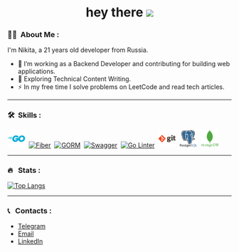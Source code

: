 
<h1 align="center">hey there <img src="https://media.giphy.com/media/hvRJCLFzcasrR4ia7z/giphy.gif" width="40"></h1>

### :woman_technologist: &nbsp;About Me :

I'm Nikita, a 21 years old developer from Russia.

- 🔭 I’m working as a Backend Developer and contributing for building web applications.
- 🌱 Exploring Technical Content Writing.
- ⚡ In my free time I solve problems on LeetCode and read tech articles.

---

### 🛠 &nbsp;Skills :

<p>
<a href="https://go.dev/"><img src = "https://github.com/devicons/devicon/blob/master/icons/go/go-original-wordmark.svg" title="Go" alt="Go" width="40" height="40"/></a>&nbsp;
<a href="https://gofiber.io/"><img src = "https://raw.githubusercontent.com/gofiber/docs/master/static/img/logo-dark.svg" title="Fiber" alt="Fiber" width="40" height="40"/></a>&nbsp;
<a href="https://gorm.io/"><img src = "https://gorm.io/gorm.svg" title="GORM" alt="GORM" width="40" height="40"/></a>&nbsp;
<a href="https://github.com/swaggo/swag"><img src = "https://raw.githubusercontent.com/swaggo/swag/master/assets/swaggo.png" title="Swagger" alt="Swagger" width="40" height="40"/></a>&nbsp;
<a href="https://golangci-lint.run/"><img src = "https://github.com/golangci/golangci-lint/blob/master/assets/go.png" title="Go Linter" alt="Go Linter" width="40" height="40"/></a>&nbsp;
<a href="https://git-scm.com/"><img src = "https://github.com/devicons/devicon/blob/master/icons/git/git-original-wordmark.svg" title="Git" **alt="Git" width="40" height="40"/></a>&nbsp;
<a href="https://www.postgresql.org/"><img src = "https://github.com/devicons/devicon/blob/master/icons/postgresql/postgresql-original-wordmark.svg" title="PostgreSQL" **alt="PostgreSQL" width="40" height="40"/></a>&nbsp;
<a href="https://www.mongodb.com/"><img src = "https://github.com/devicons/devicon/blob/master/icons/mongodb/mongodb-plain-wordmark.svg" title="MongoDB" **alt="MongoDB" width="40" height="40"/></a>&nbsp;
</p>

---

### 🔥 &nbsp; Stats :
[![Top Langs](https://github-readme-stats.vercel.app/api/top-langs/?username=kaito1337&layout=compact&theme=transparent)](https://github.com/anuraghazra/github-readme-stats)


---

### 📞 &nbsp; Contacts :

- [Telegram](https://t.me/kaito1337)
- [Email](mailto:nins471@gmail.com)
- [LinkedIn](https://www.linkedin.com/in/kaitoleet/)
